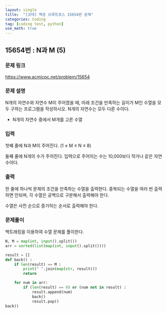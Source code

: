 ```yaml
---
layout: single
title:  "[코테] 백준 브루트포스 15654번 문제"
categories: Coding
tag: [coding test, python]
use_math: true
---
```


## 15654번 : N과 M (5)
### 문제 링크
<https://www.acmicpc.net/problem/15654>

### 문제 설명
N개의 자연수와 자연수 M이 주어졌을 때, 아래 조건을 만족하는 길이가 M인 수열을 모두 구하는 프로그램을 작성하시오. N개의 자연수는 모두 다른 수이다.

- N개의 자연수 중에서 M개를 고른 수열

### 입력
첫째 줄에 N과 M이 주어진다. (1 ≤ M ≤ N ≤ 8)

둘째 줄에 N개의 수가 주어진다. 입력으로 주어지는 수는 10,000보다 작거나 같은 자연수이다.

### 출력
한 줄에 하나씩 문제의 조건을 만족하는 수열을 출력한다. 중복되는 수열을 여러 번 출력하면 안되며, 각 수열은 공백으로 구분해서 출력해야 한다.

수열은 사전 순으로 증가하는 순서로 출력해야 한다.

### 문제풀이
백트래킹을 이용하여 수열 문제를 풀이한다.

```python
N, M = map(int, input().split())
arr = sorted(list(map(int, input().split())))

result = []
def back() :
    if len(result) == M :
        print(" ".join(map(str, result)))
        return 

    for num in arr:
        if (len(result) == 0) or (num not in result) :
            result.append(num)
            back()
            result.pop()
back()
```
